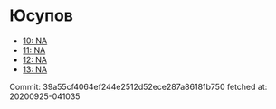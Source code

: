 # Юсупов
- [10: NA](10.md)
- [11: NA](11.md)
- [12: NA](12.md)
- [13: NA](13.md)

Commit: 39a55cf4064ef244e2512d52ece287a86181b750
 fetched at: 20200925-041035
